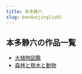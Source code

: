 ```yaml
---
title: 本多静六
slug: benduojingliub5
---
```


## 本多静六の作品一覧

- [大植物図鑑](dazhiwutujiandd)
- [森林と樹木と動物](senlintoshumutodongwu67)
